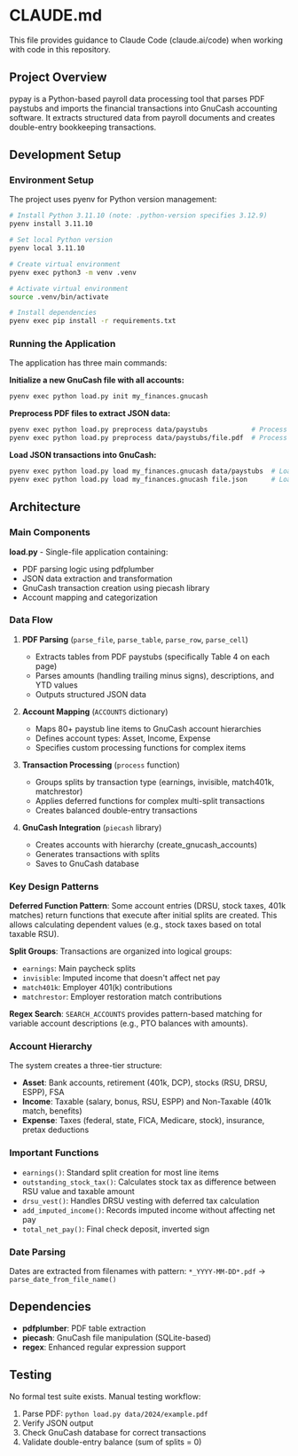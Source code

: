 # CLAUDE.md

This file provides guidance to Claude Code (claude.ai/code) when working with code in this repository.

## Project Overview

pypay is a Python-based payroll data processing tool that parses PDF paystubs and imports the financial transactions into GnuCash accounting software. It extracts structured data from payroll documents and creates double-entry bookkeeping transactions.

## Development Setup

### Environment Setup

The project uses pyenv for Python version management:

```bash
# Install Python 3.11.10 (note: .python-version specifies 3.12.9)
pyenv install 3.11.10

# Set local Python version
pyenv local 3.11.10

# Create virtual environment
pyenv exec python3 -m venv .venv

# Activate virtual environment
source .venv/bin/activate

# Install dependencies
pyenv exec pip install -r requirements.txt
```

### Running the Application

The application has three main commands:

**Initialize a new GnuCash file with all accounts:**

```bash
pyenv exec python load.py init my_finances.gnucash
```

**Preprocess PDF files to extract JSON data:**

```bash
pyenv exec python load.py preprocess data/paystubs           # Process all PDFs in directory
pyenv exec python load.py preprocess data/paystubs/file.pdf  # Process single PDF
```

**Load JSON transactions into GnuCash:**

```bash
pyenv exec python load.py load my_finances.gnucash data/paystubs  # Load all JSON files
pyenv exec python load.py load my_finances.gnucash file.json      # Load single JSON file
```

## Architecture

### Main Components

**load.py** - Single-file application containing:

- PDF parsing logic using pdfplumber
- JSON data extraction and transformation
- GnuCash transaction creation using piecash library
- Account mapping and categorization

### Data Flow

1. **PDF Parsing** (`parse_file`, `parse_table`, `parse_row`, `parse_cell`)

   - Extracts tables from PDF paystubs (specifically Table 4 on each page)
   - Parses amounts (handling trailing minus signs), descriptions, and YTD values
   - Outputs structured JSON data

2. **Account Mapping** (`ACCOUNTS` dictionary)

   - Maps 80+ paystub line items to GnuCash account hierarchies
   - Defines account types: Asset, Income, Expense
   - Specifies custom processing functions for complex items

3. **Transaction Processing** (`process` function)

   - Groups splits by transaction type (earnings, invisible, match401k, matchrestor)
   - Applies deferred functions for complex multi-split transactions
   - Creates balanced double-entry transactions

4. **GnuCash Integration** (`piecash` library)
   - Creates accounts with hierarchy (create_gnucash_accounts)
   - Generates transactions with splits
   - Saves to GnuCash database

### Key Design Patterns

**Deferred Function Pattern**: Some account entries (DRSU, stock taxes, 401k matches) return functions that execute after initial splits are created. This allows calculating dependent values (e.g., stock taxes based on total taxable RSU).

**Split Groups**: Transactions are organized into logical groups:

- `earnings`: Main paycheck splits
- `invisible`: Imputed income that doesn't affect net pay
- `match401k`: Employer 401(k) contributions
- `matchrestor`: Employer restoration match contributions

**Regex Search**: `SEARCH_ACCOUNTS` provides pattern-based matching for variable account descriptions (e.g., PTO balances with amounts).

### Account Hierarchy

The system creates a three-tier structure:

- **Asset**: Bank accounts, retirement (401k, DCP), stocks (RSU, DRSU, ESPP), FSA
- **Income**: Taxable (salary, bonus, RSU, ESPP) and Non-Taxable (401k match, benefits)
- **Expense**: Taxes (federal, state, FICA, Medicare, stock), insurance, pretax deductions

### Important Functions

- `earnings()`: Standard split creation for most line items
- `outstanding_stock_tax()`: Calculates stock tax as difference between RSU value and taxable amount
- `drsu_vest()`: Handles DRSU vesting with deferred tax calculation
- `add_imputed_income()`: Records imputed income without affecting net pay
- `total_net_pay()`: Final check deposit, inverted sign

### Date Parsing

Dates are extracted from filenames with pattern: `*_YYYY-MM-DD*.pdf` → `parse_date_from_file_name()`

## Dependencies

- **pdfplumber**: PDF table extraction
- **piecash**: GnuCash file manipulation (SQLite-based)
- **regex**: Enhanced regular expression support

## Testing

No formal test suite exists. Manual testing workflow:

1. Parse PDF: `python load.py data/2024/example.pdf`
2. Verify JSON output
3. Check GnuCash database for correct transactions
4. Validate double-entry balance (sum of splits = 0)
